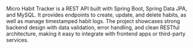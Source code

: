 Micro Habit Tracker is a REST API built with Spring Boot, Spring Data JPA, and MySQL. It provides endpoints to create, update, and delete habits, as well as manage timestamped habit logs. The project showcases strong backend design with data validation, error handling, and clean RESTful architecture, making it easy to integrate with frontend apps or third-party services.
